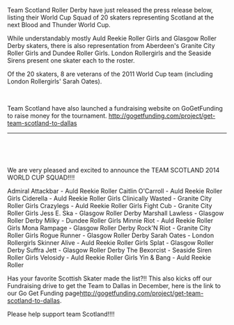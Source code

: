 <html><body><p>Team Scotland Roller Derby have just released the press release below, listing their World Cup Squad of 20 skaters representing Scotland at the next Blood and Thunder World Cup.

While understandably mostly Auld Reekie Roller Girls and Glasgow Roller Derby skaters, there is also representation from Aberdeen's Granite City Roller Girls and Dundee Roller Girls. London Rollergirls and the Seaside Sirens present one skater each to the roster.

Of the 20 skaters, 8 are veterans of the 2011 World Cup team (including London Rollergirls' Sarah Oates).

 

Team Scotland have also launched a fundraising website on GoGetFunding to raise money for the tournament. <a style="color:#3b5998;" href="http://gogetfunding.com/project/get-team-scotland-to-dallas" target="_blank" rel="nofollow nofollow">http://gogetfunding.com/project/get-team-scotland-to-dallas</a>

</p><hr>

 

 

We are very pleased and excited to announce the TEAM SCOTLAND 2014 WORLD CUP SQUAD!!!!

Admiral Attackbar - Auld Reekie Roller
Caitlin O'Carroll - Auld Reekie Roller Girls
Ciderella - Auld Reekie Roller Girls
Clinically Wasted - Granite Cit<span class="text_exposed_show">y Roller Girls
Crazylegs - Auld Reekie Roller Girls
Fight Cub - Granite City Roller Girls
Jess E. Ska - Glasgow Roller Derby
Marshall Lawless - Glasgow Roller Derby
Milky - Dundee Roller Girls
Minnie Riot - Auld Reekie Roller Girls
Mona Rampage - Glasgow Roller Derby
Rock'N Riot - Granite City Roller Girls
Rogue Runner - Glasgow Roller Derby
Sarah Oates - London Rollergirls
Skinner Alive - Auld Reekie Roller Girls
Splat - Glasgow Roller Derby
Suffra Jett - Glasgow Roller Derby
The Bexorcist - Seaside Siren Roller Girls
Velosidy - Auld Reekie Roller Girls
Yin &amp; Bang - Auld Reekie Roller

Has your favorite Scottish Skater made the list?!! This also kicks off our Fundraising drive to get the Team to Dallas in December, here is the link to our Go Get Funding page<a style="color:#3b5998;" href="http://gogetfunding.com/project/get-team-scotland-to-dallas" target="_blank" rel="nofollow nofollow">http://gogetfunding.com/project/get-team-scotland-to-dallas</a>.

Please help support team Scotland!!!!</span></body></html>
